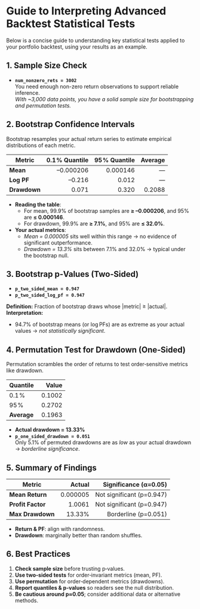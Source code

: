 # Guide to Interpreting Advanced Backtest Statistical Tests

Below is a concise guide to understanding key statistical tests applied to your portfolio backtest, using your results as an example.

## 1. Sample Size Check
- **`num_nonzero_rets = 3002`**  
  You need enough non-zero return observations to support reliable inference.  
  *With ~3,000 data points, you have a solid sample size for bootstrapping and permutation tests.*

## 2. Bootstrap Confidence Intervals
Bootstrap resamples your actual return series to estimate empirical distributions of each metric.

| Metric      | 0.1 % Quantile | 95 % Quantile | Average   |
|-------------|--------------:|-------------:|----------:|
| **Mean**    | –0.000206     | 0.000146     | —         |
| **Log PF**  | –0.216        | 0.012        | —         |
| **Drawdown**| 0.071         | 0.320        | 0.2088    |

- **Reading the table**:  
  - For mean, 99.9% of bootstrap samples are **≥ –0.000206**, and 95% are **≤ 0.000146**.  
  - For drawdown, 99.9% are **≥ 7.1%**, and 95% are **≤ 32.0%**.  
- **Your actual metrics**:  
  - *Mean = 0.000005* sits well within this range → no evidence of significant outperformance.  
  - *Drawdown = 13.3%* sits between 7.1% and 32.0% → typical under the bootstrap null.

## 3. Bootstrap p‑Values (Two‑Sided)
- **`p_two_sided_mean = 0.947`**  
- **`p_two_sided_log_pf = 0.947`**  

**Definition:** Fraction of bootstrap draws whose |metric| ≥ |actual|.  
**Interpretation:**  
- 94.7% of bootstrap means (or log PFs) are as extreme as your actual values → *not statistically significant*.

## 4. Permutation Test for Drawdown (One‑Sided)
Permutation scrambles the order of returns to test order‑sensitive metrics like drawdown.

| Quantile    | Value   |
|-------------|--------:|
| 0.1 %       | 0.1002  |
| 95 %        | 0.2702  |
| **Average** | 0.1963  |

- **Actual drawdown = 13.33%**  
- **`p_one_sided_drawdown = 0.051`**  
  Only 5.1% of permuted drawdowns are as *low* as your actual drawdown → *borderline significance*.

## 5. Summary of Findings

| Metric            | Actual    | Significance (α=0.05)    |
|-------------------|----------:|-------------------------:|
| **Mean Return**   | 0.000005  | Not significant (p=0.947) |
| **Profit Factor** | 1.0061    | Not significant (p=0.947) |
| **Max Drawdown**  | 13.33%    | Borderline (p=0.051)     |

- **Return & PF**: align with randomness.
- **Drawdown**: marginally better than random shuffles.

## 6. Best Practices
1. **Check sample size** before trusting p‑values.  
2. **Use two-sided tests** for order‑invariant metrics (mean, PF).  
3. **Use permutation** for order‑dependent metrics (drawdowns).  
4. **Report quantiles & p‑values** so readers see the null distribution.  
5. **Be cautious around p≈0.05**; consider additional data or alternative methods.

